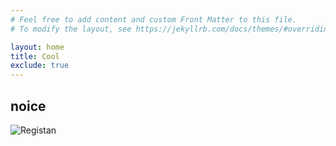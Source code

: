 ```yaml
---
# Feel free to add content and custom Front Matter to this file.
# To modify the layout, see https://jekyllrb.com/docs/themes/#overriding-theme-defaults

layout: home
title: Cool
exclude: true
---
```


## noice
![Registan](pictures/Registan.jpg)
